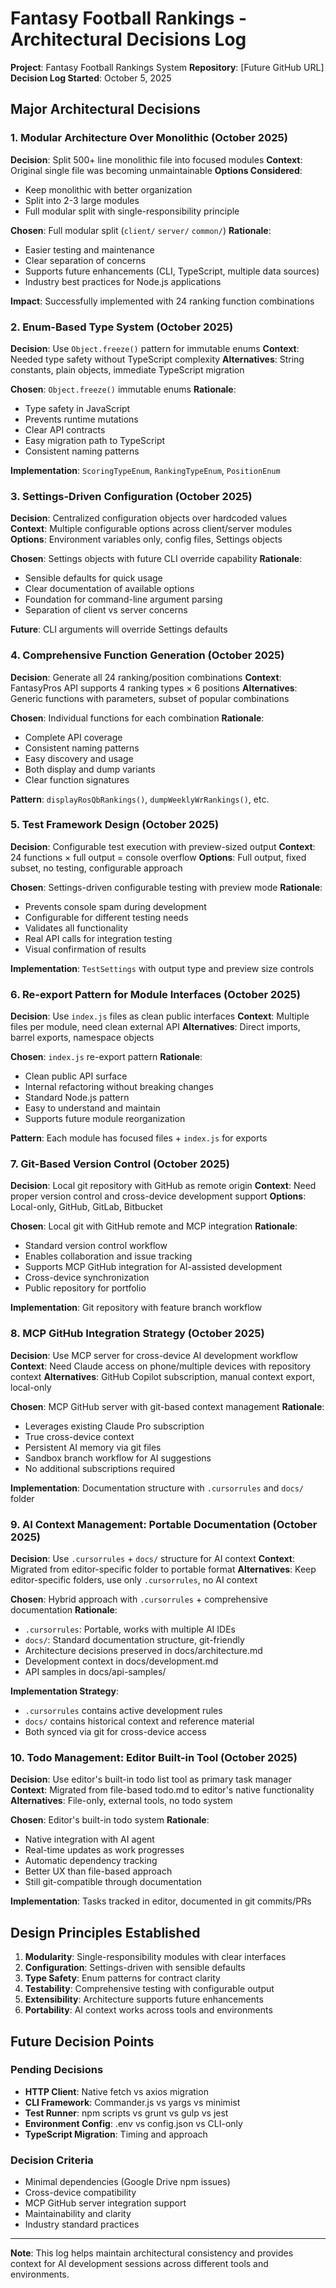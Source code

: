 # Fantasy Football Rankings - Architectural Decisions Log

**Project**: Fantasy Football Rankings System
**Repository**: [Future GitHub URL]
**Decision Log Started**: October 5, 2025

## Major Architectural Decisions

### 1. Modular Architecture Over Monolithic (October 2025)

**Decision**: Split 500+ line monolithic file into focused modules
**Context**: Original single file was becoming unmaintainable
**Options Considered**:

- Keep monolithic with better organization
- Split into 2-3 large modules
- Full modular split with single-responsibility principle

**Chosen**: Full modular split (`client/` `server/` `common/`)
**Rationale**:

- Easier testing and maintenance
- Clear separation of concerns
- Supports future enhancements (CLI, TypeScript, multiple data sources)
- Industry best practices for Node.js applications

**Impact**: Successfully implemented with 24 ranking function combinations

### 2. Enum-Based Type System (October 2025)

**Decision**: Use `Object.freeze()` pattern for immutable enums
**Context**: Needed type safety without TypeScript complexity
**Alternatives**: String constants, plain objects, immediate TypeScript migration

**Chosen**: `Object.freeze()` immutable enums
**Rationale**:

- Type safety in JavaScript
- Prevents runtime mutations
- Clear API contracts
- Easy migration path to TypeScript
- Consistent naming patterns

**Implementation**: `ScoringTypeEnum`, `RankingTypeEnum`, `PositionEnum`

### 3. Settings-Driven Configuration (October 2025)

**Decision**: Centralized configuration objects over hardcoded values
**Context**: Multiple configurable options across client/server modules
**Options**: Environment variables only, config files, Settings objects

**Chosen**: Settings objects with future CLI override capability
**Rationale**:

- Sensible defaults for quick usage
- Clear documentation of available options
- Foundation for command-line argument parsing
- Separation of client vs server concerns

**Future**: CLI arguments will override Settings defaults

### 4. Comprehensive Function Generation (October 2025)

**Decision**: Generate all 24 ranking/position combinations
**Context**: FantasyPros API supports 4 ranking types × 6 positions
**Alternatives**: Generic functions with parameters, subset of popular combinations

**Chosen**: Individual functions for each combination
**Rationale**:

- Complete API coverage
- Consistent naming patterns
- Easy discovery and usage
- Both display and dump variants
- Clear function signatures

**Pattern**: `displayRosQbRankings()`, `dumpWeeklyWrRankings()`, etc.

### 5. Test Framework Design (October 2025)

**Decision**: Configurable test execution with preview-sized output
**Context**: 24 functions × full output = console overflow
**Options**: Full output, fixed subset, no testing, configurable approach

**Chosen**: Settings-driven configurable testing with preview mode
**Rationale**:

- Prevents console spam during development
- Configurable for different testing needs
- Validates all functionality
- Real API calls for integration testing
- Visual confirmation of results

**Implementation**: `TestSettings` with output type and preview size controls

### 6. Re-export Pattern for Module Interfaces (October 2025)

**Decision**: Use `index.js` files as clean public interfaces
**Context**: Multiple files per module, need clean external API
**Alternatives**: Direct imports, barrel exports, namespace objects

**Chosen**: `index.js` re-export pattern
**Rationale**:

- Clean public API surface
- Internal refactoring without breaking changes
- Standard Node.js pattern
- Easy to understand and maintain
- Supports future module reorganization

**Pattern**: Each module has focused files + `index.js` for exports

### 7. Git-Based Version Control (October 2025)

**Decision**: Local git repository with GitHub as remote origin
**Context**: Need proper version control and cross-device development support
**Options**: Local-only, GitHub, GitLab, Bitbucket

**Chosen**: Local git with GitHub remote and MCP integration
**Rationale**:

- Standard version control workflow
- Enables collaboration and issue tracking  
- Supports MCP GitHub integration for AI-assisted development
- Cross-device synchronization
- Public repository for portfolio

**Implementation**: Git repository with feature branch workflow

### 8. MCP GitHub Integration Strategy (October 2025)

**Decision**: Use MCP server for cross-device AI development workflow
**Context**: Need Claude access on phone/multiple devices with repository context
**Alternatives**: GitHub Copilot subscription, manual context export, local-only

**Chosen**: MCP GitHub server with git-based context management
**Rationale**:

- Leverages existing Claude Pro subscription
- True cross-device context
- Persistent AI memory via git files
- Sandbox branch workflow for AI suggestions
- No additional subscriptions required

**Implementation**: Documentation structure with `.cursorrules` and `docs/` folder

### 9. AI Context Management: Portable Documentation (October 2025)

**Decision**: Use `.cursorrules` + `docs/` structure for AI context
**Context**: Migrated from editor-specific folder to portable format
**Alternatives**: Keep editor-specific folders, use only `.cursorrules`, no AI context

**Chosen**: Hybrid approach with `.cursorrules` + comprehensive documentation
**Rationale**:

- `.cursorrules`: Portable, works with multiple AI IDEs
- `docs/`: Standard documentation structure, git-friendly
- Architecture decisions preserved in docs/architecture.md
- Development context in docs/development.md
- API samples in docs/api-samples/

**Implementation Strategy**:

- `.cursorrules` contains active development rules
- `docs/` contains historical context and reference material
- Both synced via git for cross-device access

### 10. Todo Management: Editor Built-in Tool (October 2025)

**Decision**: Use editor's built-in todo list tool as primary task manager
**Context**: Migrated from file-based todo.md to editor's native functionality
**Alternatives**: File-only, external tools, no todo system

**Chosen**: Editor's built-in todo system
**Rationale**:

- Native integration with AI agent
- Real-time updates as work progresses
- Automatic dependency tracking
- Better UX than file-based approach
- Still git-compatible through documentation

**Implementation**: Tasks tracked in editor, documented in git commits/PRs

## Design Principles Established

1. **Modularity**: Single-responsibility modules with clear interfaces
2. **Configuration**: Settings-driven with sensible defaults
3. **Type Safety**: Enum patterns for contract clarity
4. **Testability**: Comprehensive testing with configurable output
5. **Extensibility**: Architecture supports future enhancements
6. **Portability**: AI context works across tools and environments

## Future Decision Points

### Pending Decisions

- **HTTP Client**: Native fetch vs axios migration
- **CLI Framework**: Commander.js vs yargs vs minimist
- **Test Runner**: npm scripts vs grunt vs gulp vs jest
- **Environment Config**: .env vs config.json vs CLI-only
- **TypeScript Migration**: Timing and approach

### Decision Criteria

- Minimal dependencies (Google Drive npm issues)
- Cross-device compatibility
- MCP GitHub server integration support
- Maintainability and clarity
- Industry standard practices

---

**Note**: This log helps maintain architectural consistency and provides context for AI development sessions across different tools and environments.
